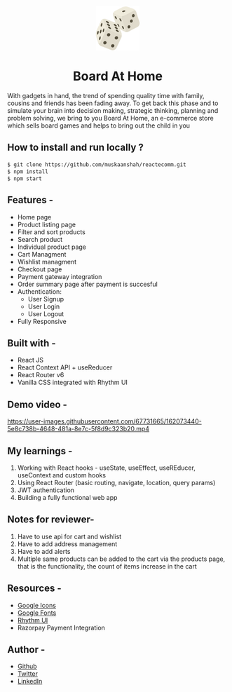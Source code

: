 <div align="center">
  <img src="public/favicon.png" height="100" width="100" alt="logo"/>

# Board At Home
</div>

With gadgets in hand, the trend of spending quality time with family, cousins and friends has been fading away. To get back this phase and to simulate your brain into decision making, strategic thinking, planning and problem solving, we bring to you Board At Home, an e-commerce store which sells board games and helps to bring out the child in you
  
## **How to install and run locally ?**

```
$ git clone https://github.com/muskaanshah/reactecomm.git
$ npm install
$ npm start
```

## **Features -**

- Home page
- Product listing page
- Filter and sort products
- Search product
- Individual product page
- Cart Managment
- Wishlist managment
- Checkout page
- Payment gateway integration
- Order summary page after payment is succesful
- Authentication:
  - User Signup
  - User Login
  - User Logout
 - Fully Responsive

## **Built with -**
  
- React JS
- React Context API + useReducer
- React Router v6
- Vanilla CSS integrated with Rhythm UI

## **Demo video -**
https://user-images.githubusercontent.com/67731665/162073440-5e8c738b-4648-481a-8e7c-5f8d9c323b20.mp4


## **My learnings -**
1. Working with React hooks - useState, useEffect, useREducer, useContext and custom hooks
2. Using React Router (basic routing, navigate, location, query params)
3. JWT authentication
4. Building a fully functional web app

## **Notes for reviewer-**
1. Have to use api for cart and wishlist
2. Have to add address management
3. Have to add alerts
4. Multiple same products can be added to the cart via the products page, that is the functionality, the count of items increase in the cart
  
## Resources -
- [Google Icons](https://fonts.google.com/)
- [Google Fonts](https://fonts.google.com/)
- [Rhythm UI](https://ui-rhythm.netlify.app/)
- Razorpay Payment Integration

## Author -
- [Github](https://github.com/muskaanshah)
- [Twitter](https://twitter.com/Shahmuskaan19)
- [LinkedIn](https://www.linkedin.com/in/muskaan-shah-a92643198/)
